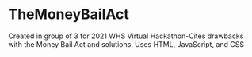 # TheMoneyBailAct
Created in group of 3 for 2021 WHS Virtual Hackathon-Cites drawbacks with the Money Bail Act and solutions. Uses HTML, JavaScript, and CSS
